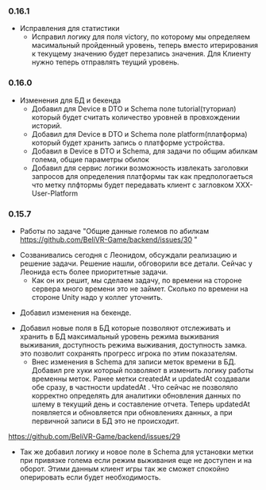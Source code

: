 ### 0.16.1
* Исправления для статистики
  - Исправил логику для поля victory, по которому мы определяем масимальный пройденный уровень, теперь вместо итерирования к текущему значению будет перезапись значения. Для Клиенту нужно теперь отправлять теущий уровень. 

### 0.16.0
* Изменения для БД и бекенда
  - Добавил для Device в DTO и Schema поле tutorial(туториал) который будет считать количество уровней в провхождении историй.
  - Добавил для Device в DTO и Schema поле platform(платформа) который будет хранить запись о платформе устройства.
  - Добавил в Device в DTO и Schema, для задачи по общим абилкам голема, общие параметры обилок
  - Добавил для сервис логики возможность извлекать заголовки запросов для определения платформы так как предпологаеться что метку плфтормы будет передавать клиент с загловком XXX-User-Platform

### 0.15.7

* Работы по задаче "Общие данные големов по абилкам https://github.com/BeliVR-Game/backend/issues/30 "
- Созванивались сегодня с Леонидом, обсуждали реализацию и решение задачи. Решение нашли, обговорили все детали. Сейчас у Леонида есть более приоритетные задачи. 
  - Как он их решит, мы сделаем задачу, по времени на стороне сервера много времени это не займет. Сколько по времени на стороне Unity надо у коллег уточнить.

* Добавил изменения на бекенде. 
- Добавил новые поля в БД которые позволяют отслеживать и хранить в БД максимальный уровень режима выживания выживания, доступность режима выживания, доступность замка. это позволит сохранять прогресс игрока по этим показателям.
  - Внес изменения в Schema для записи меток времени в БД. Добавил pre хуки который позволяют в изменить логику работы временны меток. Ранее метки 
    createdAt и updatedAt создавали обе сразу, в частности updatedAt . Что  сейчас не позволяло корректно определять для аналитики обновления данных по шлему в текущий день и составление отчета. Теперь updatedAt появляется и обновляется  при обновлениях данных,  а при первичной записи в БД это не происходит.

https://github.com/BeliVR-Game/backend/issues/29
- Так же добавил логику и новое поле в Schema для установки метки при привязке голема если режим выживания еще не доступен и на оборот. Этими данным клиент игры так же сможет спокойно оперировать если будет необходимость.